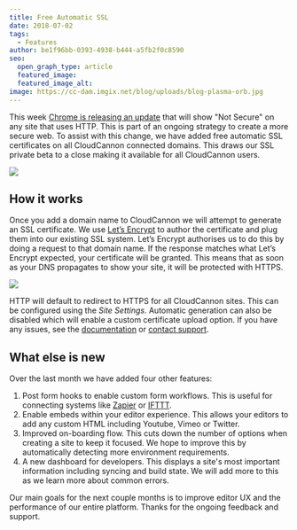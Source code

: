 ```yaml
---
title: Free Automatic SSL
date: 2018-07-02
tags:
  - Features
author: be1f96bb-0393-4938-b444-a5fb2f0c8590
seo:
  open_graph_type: article
  featured_image:
  featured_image_alt:
image: https://cc-dam.imgix.net/blog/uploads/blog-plasma-orb.jpg
---
```


This week [Chrome is releasing an update](https://security.googleblog.com/2018/02/a-secure-web-is-here-to-stay.html) that will show "Not Secure" on any site that uses HTTP. This is part of an ongoing strategy to create a more secure web. To assist with this change, we have added free automatic SSL certificates on all CloudCannon connected domains. This draws our SSL private beta to a close making it available for all CloudCannon users.

![](https://cc-dam.imgix.net/blog/assets/blog/free-automatic-ssl/treatment-of-http-pages1x.png)

## How it works

Once you add a domain name to CloudCannon we will attempt to generate an SSL certificate. We use [Let’s Encrypt](https://letsencrypt.org/) to author the certificate and plug them into our existing SSL system. Let’s Encrypt authorises us to do this by doing a request to that domain name. If the response matches what Let’s Encrypt expected, your certificate will be granted. This means that as soon as your DNS propagates to show your site, it will be protected with HTTPS.

![](https://cc-dam.imgix.net/blog/assets/blog/free-automatic-ssl/f1c251082b2ed18c0769acfd4c61f8ad.png)

HTTP will default to redirect to HTTPS for all CloudCannon sites. This can be configured using the *Site Settings*. Automatic generation can also be disabled which will enable a custom certificate upload option. If you have any issues, see the [documentation](https://docs.cloudcannon.com/ssl/letsencrypt/#doc) or [contact support](/contact/).

## What else is new


Over the last month we have added four other features:

1. Post form hooks to enable custom form workflows. This is useful for connecting systems like [Zapier](https://zapier.com/) or [IFTTT](https://ifttt.com/).
2. Enable embeds within your editor experience. This allows your editors to add any custom HTML including Youtube, Vimeo or Twitter.
3. Improved on-boarding flow. This cuts down the number of options when creating a site to keep it focused. We hope to improve this by automatically detecting more environment requirements.
4. A new dashboard for developers. This displays a site's most important information including syncing and build state. We will add more to this as we learn more about common errors.

Our main goals for the next couple months is to improve editor UX and the performance of our entire platform. Thanks for the ongoing feedback and support.